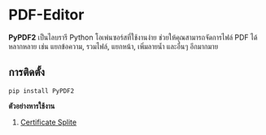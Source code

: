 # PDF-Editor

**PyPDF2** เป็นไลบรารี Python โอเพ่นซอร์สที่ใช้งานง่าย ช่วยให้คุณสามารถจัดการไฟล์ PDF ได้หลากหลาย เช่น แยกข้อความ, รวมไฟล์, แยกหน้า, เพิ่มลายน้ำ และอื่นๆ อีกมากมาย

## การติดตั้ง
```
pip install PyPDF2
```

**ตัวอย่างหารใช้งาน**
1. [Certificate Splite](./pdf-splites/)

